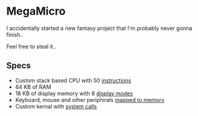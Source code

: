 MegaMicro
=========

I accidentally started a new fantasy project that I'm probably never gonna finish..

Feel free to steal it..

Specs
-----
 - Custom stack based CPU with 50 [instructions](./docs/isa.md)
 - 64 KB of RAM
 - 18 KB of display memory with 8 [display modes](./docs/display.md)
 - Keyboard, mouse and other periphirals [mapped to memory](./docs/memmap.md)
 - Custom kernal with [system calls](./docs/syscalls.md)
